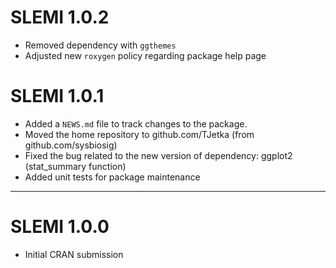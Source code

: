 # SLEMI 1.0.2

* Removed dependency with `ggthemes`
* Adjusted new `roxygen` policy regarding package help page 

# SLEMI 1.0.1

* Added a `NEWS.md` file to track changes to the package.
* Moved the home repository to github.com/TJetka (from github.com/sysbiosig)
* Fixed the bug related to the new version of dependency: ggplot2 (stat_summary function)
* Added unit tests for package maintenance

---

# SLEMI 1.0.0

* Initial CRAN submission